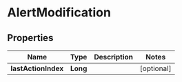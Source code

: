 # AlertModification

## Properties
Name | Type | Description | Notes
------------ | ------------- | ------------- | -------------
**lastActionIndex** | **Long** |  |  [optional]
